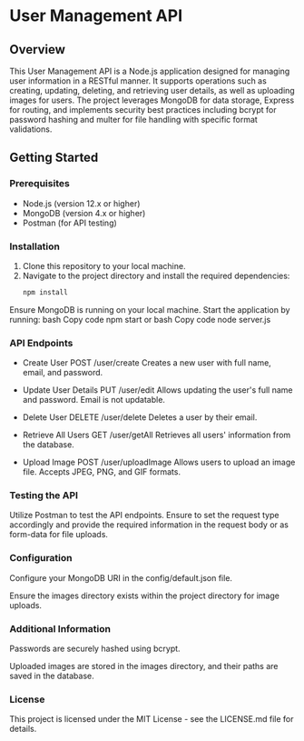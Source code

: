 # User Management API

## Overview
This User Management API is a Node.js application designed for managing user information in a RESTful manner. It supports operations such as creating, updating, deleting, and retrieving user details, as well as uploading images for users. The project leverages MongoDB for data storage, Express for routing, and implements security best practices including bcrypt for password hashing and multer for file handling with specific format validations.

## Getting Started

### Prerequisites
- Node.js (version 12.x or higher)
- MongoDB (version 4.x or higher)
- Postman (for API testing)

### Installation
1. Clone this repository to your local machine.
2. Navigate to the project directory and install the required dependencies:
   ```bash
   npm install
Ensure MongoDB is running on your local machine.
Start the application by running:
bash
Copy code
npm start
or
bash
Copy code
node server.js

### API Endpoints

- Create User
 POST /user/create
 Creates a new user with full name, email, and password.

- Update User Details
 PUT /user/edit
 Allows updating the user's full name and password. Email is not updatable.

- Delete User
 DELETE /user/delete
 Deletes a user by their email.

- Retrieve All Users
 GET /user/getAll
 Retrieves all users' information from the database.

- Upload Image
 POST /user/uploadImage
 Allows users to upload an image file. Accepts JPEG, PNG, and GIF formats.

### Testing the API
Utilize Postman to test the API endpoints. Ensure to set the request type accordingly and provide the required information in the request body or as form-data for file uploads.

### Configuration
Configure your MongoDB URI in the config/default.json file.

Ensure the images directory exists within the project directory for image uploads.


### Additional Information
Passwords are securely hashed using bcrypt.

Uploaded images are stored in the images directory, and their paths are saved in the database.

### License
This project is licensed under the MIT License - see the LICENSE.md file for details.

